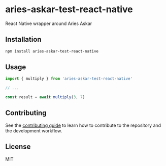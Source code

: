 # aries-askar-test-react-native

React Native wrapper around Aries Askar

## Installation

```sh
npm install aries-askar-test-react-native
```

## Usage

```js
import { multiply } from 'aries-askar-test-react-native'

// ...

const result = await multiply(3, 7)
```

## Contributing

See the [contributing guide](CONTRIBUTING.md) to learn how to contribute to the repository and the development workflow.

## License

MIT

